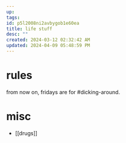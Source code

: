 ```yaml
---
up: 
tags: 
id: p5l2008ni2avbygob1e60ea
title: life stuff
desc: ""
created: 2024-03-12 02:32:42 AM
updated: 2024-04-09 05:48:59 PM
---
```

# rules
from now on, fridays are for #dicking-around. 

# misc
- [[drugs]]
